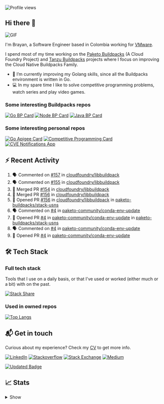 ![Profile views](https://gpvc.arturio.dev/brayanhenao)

## Hi there 👋

<img alt="GIF" src="https://i.pinimg.com/originals/e4/26/70/e426702edf874b181aced1e2fa5c6cde.gif" />  


I'm Brayan, a Software Engineer based in Colombia working for [VMware](https://www.vmware.com/).

I spend most of my time working on the [Paketo Buildpacks](https://paketo.io/) (A Cloud Foundry Project)
and [Tanzu Buildpacks](https://tanzu.vmware.com/components/buildpacks) projects where I focus on improving the Cloud
Native Buildpacks Family.

- 🌱 I’m currently improving my Golang skills, since all the Buildpacks environment is written in Go.
- 💻 In my spare time I like to solve competitive programming problems, watch series and play video games.

### Some interesting Buildpacks repos

[![Go BP Card](https://github-readme-stats.vercel.app/api/pin/?username=paketo-buildpacks&repo=go&show_owner=true)](https://github.com/paketo-buildpacks/go)
[![Node BP Card](https://github-readme-stats.vercel.app/api/pin/?username=paketo-buildpacks&repo=nodejs&show_owner=true)](https://github.com/paketo-buildpacks/nodejs)
[![Java BP Card](https://github-readme-stats.vercel.app/api/pin/?username=paketo-buildpacks&repo=java&show_owner=true)](https://github.com/paketo-buildpacks/java)

### Some interesting personal repos

[![Go Apigee Card](https://github-readme-stats.vercel.app/api/pin/?username=brayanhenao&repo=go-apigee-edge)](https://github.com/brayanhenao/go-apigee-edge)
[![Competitive Programming Card](https://github-readme-stats.vercel.app/api/pin/?username=brayanhenao&repo=competitive-programming)](https://github.com/brayanhenao/competitive-programming)
[![CVE Notifications App](https://github-readme-stats.vercel.app/api/pin/?username=brayanhenao&repo=cve-notifications-app)](https://github.com/brayanhenao/cve-notifications-app)

## ⚡️ Recent Activity

<!--START_SECTION:activity-->

1. 🗣 Commented on [#157](https://github.com/cloudfoundry/libbuildpack/issues/157) in [cloudfoundry/libbuildpack](https://github.com/cloudfoundry/libbuildpack)
2. 🗣 Commented on [#155](https://github.com/cloudfoundry/libbuildpack/issues/155) in [cloudfoundry/libbuildpack](https://github.com/cloudfoundry/libbuildpack)
3. 🎉 Merged PR [#154](https://github.com/cloudfoundry/libbuildpack/pull/154) in [cloudfoundry/libbuildpack](https://github.com/cloudfoundry/libbuildpack)
4. 🎉 Merged PR [#156](https://github.com/cloudfoundry/libbuildpack/pull/156) in [cloudfoundry/libbuildpack](https://github.com/cloudfoundry/libbuildpack)
5. 💪 Opened PR [#156](https://github.com/cloudfoundry/libbuildpack/pull/156) in [cloudfoundry/libbuildpack](https://github.com/cloudfoundry/libbuildpack)
   in [paketo-buildpacks/stack-usns](https://github.com/paketo-buildpacks/stack-usns)
4. 🗣 Commented on [#4](https://github.com/paketo-community/conda-env-update/issues/4)
   in [paketo-community/conda-env-update](https://github.com/paketo-community/conda-env-update)
5. 💪 Opened PR [#4](https://github.com/paketo-community/conda-env-update/pull/4)
   in [paketo-community/conda-env-update](https://github.com/paketo-community/conda-env-update)
   in [paketo-buildpacks/stack-usns](https://github.com/paketo-buildpacks/stack-usns)
4. 🗣 Commented on [#4](https://github.com/paketo-community/conda-env-update/issues/4)
   in [paketo-community/conda-env-update](https://github.com/paketo-community/conda-env-update)
5. 💪 Opened PR [#4](https://github.com/paketo-community/conda-env-update/pull/4)
   in [paketo-community/conda-env-update](https://github.com/paketo-community/conda-env-update)

<!--END_SECTION:activity-->

## 🛠 Tech Stack

### Full tech stack

Tools that I use on a daily basis, or that I've used or worked (either much or a bit) with on the past.

[![Stack Share](https://img.shields.io/badge/Stack%20Share-0690FA.svg?&style=for-the-badge&logo=stackshare&logoColor=white)](https://stackshare.io/bhenao6/mystack)

### Used in owned repos

[![Top Langs](https://github-readme-stats.vercel.app/api/top-langs/?username=brayanhenao&layout=compact&langs_count=10)](https://github.com/anuraghazra/github-readme-stats)

## 📬 Get in touch

Curious about my experience? Check my [CV](resources/Brayan%20Henao%20CV.pdf) to get more info.

[![LinkedIn](https://img.shields.io/badge/linkedin-%230077B5.svg?&style=for-the-badge&logo=linkedin&logoColor=white)](https://www.linkedin.com/in/bhenao6/)
[![Stackoverflow](https://img.shields.io/badge/-F58025.svg?&style=for-the-badge&logo=stackoverflow&logoColor=white)](https://stackoverflow.com/users/5371842/brayan-henao)
[![Stack Exchange](https://img.shields.io/badge/-1E5397.svg?&style=for-the-badge&logo=stackexchange)](https://stackexchange.com/users/7008058/brayan-henao)
[![Medium](https://img.shields.io/badge/medium-%2312100E.svg?&style=for-the-badge&logo=medium&logoColor=white)](https://medium.com/@bhenao6)

[![Updated Badge](https://badges.pufler.dev/updated/brayanhenao/brayanhenao)](https://badges.pufler.dev)

## 📈 Stats

<details>
  <summary>Show</summary>

[![Brayan's github stats](https://github-readme-stats.vercel.app/api?username=brayanhenao&count_private=true&show_icons=true&theme=vue-dark)](https://github.com/anuraghazra/github-readme-stats)

<!--START_SECTION:waka-->
![Code Time](http://img.shields.io/badge/Code%20Time-159%20hrs%2029%20mins-blue)

![Lines of code](https://img.shields.io/badge/From%20Hello%20World%20I%27ve%20Written-296%20Thousand%20lines%20of%20code-blue)

**🐱 My GitHub Data** 

> 🏆 168 Contributions in the Year 2022
 > 
> 📦 87.2 kB Used in GitHub's Storage 
 > 
> 💼 Opted to Hire
 > 
> 📜 56 Public Repositories 
 > 
> 🔑 18 Private Repositories  
 > 
**I'm an Early 🐤** 

```text
🌞 Morning    117 commits    ██████░░░░░░░░░░░░░░░░░░░   26.47% 
🌆 Daytime    278 commits    ███████████████░░░░░░░░░░   62.9% 
🌃 Evening    33 commits     █░░░░░░░░░░░░░░░░░░░░░░░░   7.47% 
🌙 Night      14 commits     ░░░░░░░░░░░░░░░░░░░░░░░░░   3.17%

```
📅 **I'm Most Productive on Tuesday** 

```text
Monday       79 commits     ████░░░░░░░░░░░░░░░░░░░░░   17.87% 
Tuesday      124 commits    ███████░░░░░░░░░░░░░░░░░░   28.05% 
Wednesday    83 commits     ████░░░░░░░░░░░░░░░░░░░░░   18.78% 
Thursday     74 commits     ████░░░░░░░░░░░░░░░░░░░░░   16.74% 
Friday       74 commits     ████░░░░░░░░░░░░░░░░░░░░░   16.74% 
Saturday     6 commits      ░░░░░░░░░░░░░░░░░░░░░░░░░   1.36% 
Sunday       2 commits      ░░░░░░░░░░░░░░░░░░░░░░░░░   0.45%

```


📊 **This Week I Spent My Time On** 

```text
⌚︎ Time Zone: America/Bogota

💬 Programming Languages: 
sh                       1 hr 47 mins        █████████████████████████   100.0%

🔥 Editors: 
Zsh                      1 hr 47 mins        █████████████████████████   100.0%

💻 Operating System: 
Mac                      1 hr 47 mins        █████████████████████████   100.0%

```

**I Mostly Code in Java** 

```text
Java                     14 repos            ███████░░░░░░░░░░░░░░░░░░   30.43% 
Go                       10 repos            █████░░░░░░░░░░░░░░░░░░░░   21.74% 
JavaScript               7 repos             ███░░░░░░░░░░░░░░░░░░░░░░   15.22% 
TypeScript               5 repos             ██░░░░░░░░░░░░░░░░░░░░░░░   10.87% 
Shell                    3 repos             █░░░░░░░░░░░░░░░░░░░░░░░░   6.52%

```



 Last Updated on 28/03/2022 02:31:09 UTC
<!--END_SECTION:waka-->
</details>

